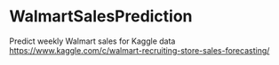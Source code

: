 # WalmartSalesPrediction
Predict weekly Walmart sales for Kaggle data https://www.kaggle.com/c/walmart-recruiting-store-sales-forecasting/

